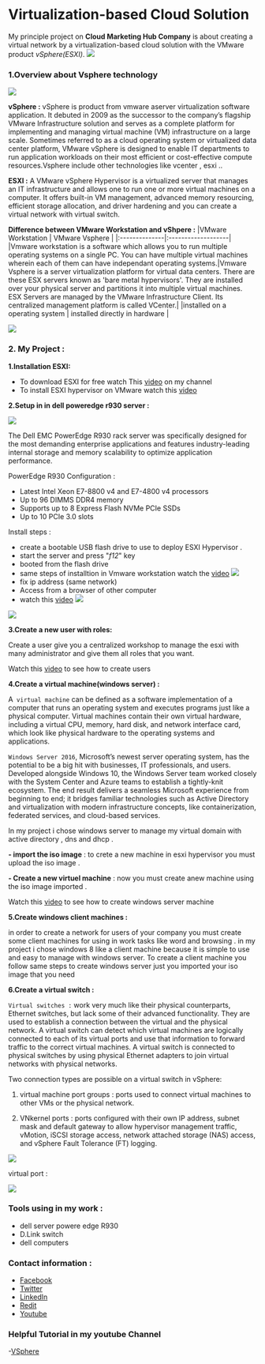 # Virtualization-based Cloud Solution

My principle project on **Cloud Marketing Hub Company** is about creating a virtual network by a virtualization-based cloud solution with the VMware product *vSphere(ESXI)*.
![](image/1.png)

### 1.Overview about Vsphere technology

![](image/2.png)

**vSphere :** 
vSphere is product from vmware aserver virtualization software application. It debuted in 2009 as the successor to the company’s flagship VMware Infrastructure solution and serves as a complete platform for implementing and managing virtual machine (VM) infrastructure on a large scale. Sometimes referred to as a cloud operating system or virtualized data center platform, VMware vSphere is designed to enable IT departments to run application workloads on their most efficient or cost-effective compute resources.Vsphere include other technologies like vcenter , esxi ..

**ESXI :** 
A VMware vSphere Hypervisor is a virtualized server that manages an IT infrastructure and allows one to run one or more virtual machines on a computer. It offers built-in VM management, advanced memory resourcing, efficient storage allocation, and driver hardening and you can create a virtual network with virtual switch.


**Difference between VMware Workstation and vShpere :**
|VMware Workstation	| VMware Vsphere | 
|:--------------|:-------------------|
|Vmware workstation is a software which allows you to run multiple operating systems on a single PC. You can have multiple virtual machines wherein each of them can have independant operating systems.|Vmware Vsphere is a server virtualization platform for virtual data centers. There are these ESX servers known as 'bare metal hypervisors'. They are installed over your physical server and partitions it into multiple virtual machines. ESX Servers are managed by the VMware Infrastructure Client. Its centralized management platform is called VCenter.|
|installed on a operating system | installed directly in hardware |


![](image/3.png)

### 2. My Project :
**1.Installation ESXI:**
- To download ESXI for free watch This [video](https://youtu.be/eLTPZauxqzU) on my channel
- To install ESXI hypervisor on VMware watch this [video](https://www.youtube.com/watch?v=YTYYsrrbS9M&list=PLGm6YTcAxLLB6XyoZbVquokVd4XwO2MaH&index=2)

**2.Setup in in dell poweredge r930 server :**

![](image/4.png)

The Dell EMC PowerEdge R930 rack server was specifically designed for the most demanding
enterprise applications and features industry-leading internal storage and memory scalability to
optimize application performance.

PowerEdge R930 Configuration :
 - Latest Intel Xeon E7-8800 v4 and E7-4800 v4 processors
 - Up to 96 DIMMS DDR4 memory
 - Supports up to 8 Express Flash NVMe PCIe SSDs
 - Up to 10 PCIe 3.0 slots
 
 Install steps :
 - create a bootable USB flash drive to use to deploy ESXI Hypervisor .
 - start the server and press "*f12*" key
 - booted from the flash drive 
 - same steps of installtion in Vmware workstation watch the  [video](https://www.youtube.com/watch?v=YTYYsrrbS9M&list=PLGm6YTcAxLLB6XyoZbVquokVd4XwO2MaH&index=2)
![](image/5.jpg)
 - fix ip address (same network)
 - Access from a browser of other computer
 - watch this [video](https://youtube.com/shorts/x431Mbqpd7c?feature=share)
 ![](image/6.png)

 ![](image/6.jpg)

 **3.Create a new user with roles:**

 Create a user give you a centralized workshop to manage the esxi with many administrator and give them all roles that you want.
  
 Watch this [video](https://youtu.be/jmWdwiqDOJQ) to see how to create users

**4.Create a virtual machine(windows server) :**

A``` virtual machine``` can be defined as a software implementation of a computer that runs an operating system and executes programs just like a physical computer. Virtual machines contain their own virtual hardware, including a virtual CPU, memory, hard disk, and network interface card, which look like physical hardware to the operating systems and applications.

``` Windows Server 2016 ```, Microsoft’s newest server operating system, has the potential to be a big hit with businesses, IT professionals, and users. Developed alongside Windows 10, the Windows Server team worked closely with the System Center and Azure teams to establish a tightly-knit ecosystem. The end result delivers a seamless Microsoft experience from beginning to end; it bridges familiar technologies such as Active Directory and virtualization with modern infrastructure concepts, like containerization, federated services, and cloud-based services.

In my project i chose windows server to manage my virtual domain with active directory , dns and dhcp .

  **- import the iso image** : to crete a new machine in esxi hypervisor you must upload the iso image  .

  **- Create a new virtuel machine** : now you must create anew machine using the iso image imported .

   Watch this [video](https://www.youtube.com/watch?v=Oyil0KMr_1k) to see how to create windows server machine

**5.Create windows client machines :**

in order to create a network for users of your company you must create some client machines for using in work tasks like word and browsing .
in my project i chose windows 8 like a client machine because it is simple to use and easy to manage with windows server.
To create a client machine you follow same steps to create windows server just you imported your iso image that you need 

**6.Create a virtual switch :**

  ```Virtual switches :``` work very much like their physical counterparts, Ethernet switches, but lack some of their advanced functionality. They are used to establish a connection between the virtual and the physical network. A virtual switch can detect which virtual machines are logically connected to each of its virtual ports and use that information to forward traffic to the correct virtual machines. A virtual switch is connected to physical switches by using physical Ethernet adapters to join virtual networks with physical networks.

  Two connection types are possible on a virtual switch in vSphere:

1. virtual machine port groups : ports used to connect virtual machines to other VMs or the physical network.

2. VNkernel ports : ports configured with their own IP address, subnet mask and default gateway to allow hypervisor management traffic, vMotion, iSCSI storage access, network attached storage (NAS) access, and vSphere Fault Tolerance (FT) logging.

![](image/7.png)

virtual port : 

![](image/8.png)


### Tools using in my work : ### 
 * dell server powere edge R930
 * D.Link switch
 * dell computers

### Contact information :
- [Facebook](https://www.facebook.com/profile.php?id=100082569926842)
- [Twitter](https://twitter.com/HamzaAchahboun3)
- [LinkedIn](https://www.linkedin.com/in/achahboune-hamza/)
- [Redit](https://www.reddit.com/user/HamzaVerde)
- [Youtube](https://www.youtube.com/channel/UCVIOkzY9OijnUJ-daoZsXqw)

 ### Helpful Tutorial in my youtube Channel
  -[VSphere](https://www.youtube.com/watch?v=eLTPZauxqzU&list=PLGm6YTcAxLLB6XyoZbVquokVd4XwO2MaH)
